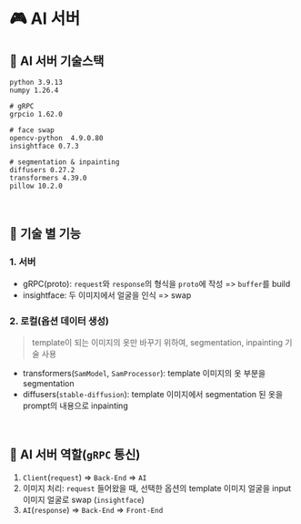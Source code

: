 # 🎮 AI 서버

## 📌 AI 서버 기술스택
```
python 3.9.13
numpy 1.26.4

# gRPC
grpcio 1.62.0

# face swap
opencv-python  4.9.0.80
insightface 0.7.3

# segmentation & inpainting
diffusers 0.27.2
transformers 4.39.0
pillow 10.2.0
```
<br/>

## 🧨 기술 별 기능
### 1. 서버
- gRPC(proto): `request`와 `response`의 형식을 `proto`에 작성 => `buffer`를 build
- insightface: 두 이미지에서 얼굴을 인식 => swap

### 2. 로컬(옵션 데이터 생성)
> template이 되는 이미지의 옷만 바꾸기 위하여, segmentation, inpainting 기술 사용
- transformers(`SamModel`, `SamProcessor`): template 이미지의 옷 부분을 segmentation
- diffusers(`stable-diffusion`): template 이미지에서 segmentation 된 옷을 prompt의 내용으로 inpainting

<br/>

## 📜 AI 서버 역할(`gRPC` 통신)

1. `Client`(`request`) => `Back-End` => `AI`
2. 이미지 처리: `request` 들어왔을 때, 선택한 옵션의 template 이미지 얼굴을 input 이미지 얼굴로 swap (`insightface`)
3. `AI`(`response`) => `Back-End` => `Front-End`
